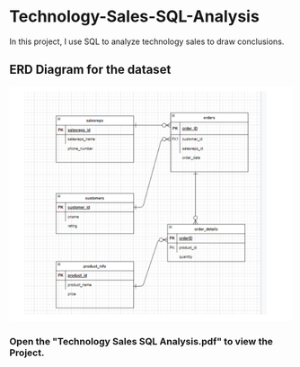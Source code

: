 # Technology-Sales-SQL-Analysis

In this project, I use SQL to analyze technology sales to draw conclusions.

## ERD Diagram for the dataset
<img src= "./Image/ERD.png">

### Open the "Technology Sales SQL Analysis.pdf" to view the Project.




